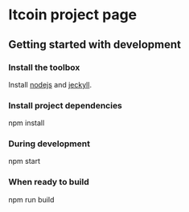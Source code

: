 # Itcoin project page

## Getting started with development

### Install the toolbox

Install [nodejs](https://nodejs.org/en/download) and [jeckyll](https://jekyllrb.com/docs/installation/).

### Install project dependencies

npm install

### During development

npm start

### When ready to build 

npm run build
